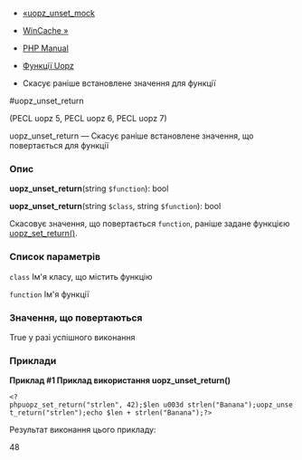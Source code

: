 - [«uopz_unset_mock](function.uopz-unset-mock.md)
- [WinCache »](book.wincache.md)

- [PHP Manual](index.md)
- [Функції Uopz](ref.uopz.md)
- Скасує раніше встановлене значення для функції

#uopz_unset_return

(PECL uopz 5, PECL uopz 6, PECL uopz 7)

uopz_unset_return — Скасує раніше встановлене значення, що повертається
для функції

### Опис

**uopz_unset_return**(string `$function`): bool

**uopz_unset_return**(string `$class`, string `$function`): bool

Скасовує значення, що повертається `function`, раніше задане функцією
[uopz_set_return()](function.uopz-set-return.md).

### Список параметрів

`class`
Ім'я класу, що містить функцію

`function`
Ім'я функції

### Значення, що повертаються

True у разі успішного виконання

### Приклади

**Приклад #1 Приклад використання **uopz_unset_return()****

` <?phpuopz_set_return("strlen", 42);$len u003d strlen("Banana");uopz_unset_return("strlen");echo $len + strlen("Banana");?> `

Результат виконання цього прикладу:

48
